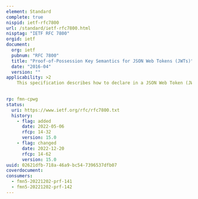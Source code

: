 ```yaml
---
element: Standard
complete: true
nispid: ietf-rfc7800
url: /standard/ietf-rfc7800.html
nisptag: "IETF RFC 7800"
orgid: ietf
document:
  org: ietf
  pubnum: "RFC 7800"
  title: "Proof-of-Possession Key Semantics for JSON Web Tokens (JWTs)"
  date: "2016-04"
  version: ""
applicability: >2
    This specification describes how to declare in a JSON Web Token (JWT) that the presenter of the JWT possesses a particular proof-of- possession key and how the recipient can cryptographically confirm proof of possession of the key by the presenter. Being able to prove possession of a key is also sometimes described as the presenter being a holder-of-key.

  
rp: fmn-cpwg
status:
  uri: https://www.ietf.org/rfc/rfc7800.txt
  history: 
    - flag: added
      date: 2022-05-06
      rfcp: 14-32
      version: 15.0
    - flag: changed
      date: 2022-12-20
      rfcp: 14-62
      version: 15.0
uuid: 02621dfb-718a-46a9-bc54-7396537dfb07
coverdocument:
consumers:
  - fmn5-20221202-prf-141
  - fmn5-20221202-prf-142
---
```

